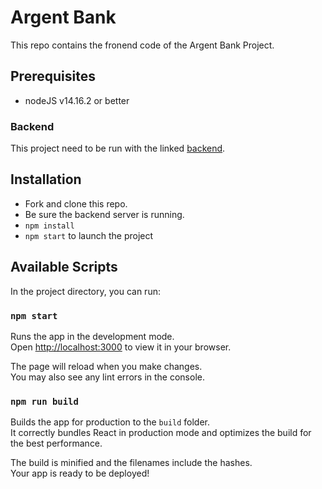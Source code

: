 # Argent Bank

This repo contains the fronend code of the Argent Bank Project.

## Prerequisites

- nodeJS v14.16.2 or better

### Backend

This project need to be run with the linked [backend](https://github.com/WandoCode/Project-10-Bank-API).

## Installation

- Fork and clone this repo.
- Be sure the backend server is running.
- `npm install`
- `npm start` to launch the project

## Available Scripts

In the project directory, you can run:

### `npm start`

Runs the app in the development mode.\
Open [http://localhost:3000](http://localhost:3000) to view it in your browser.

The page will reload when you make changes.\
You may also see any lint errors in the console.

### `npm run build`

Builds the app for production to the `build` folder.\
It correctly bundles React in production mode and optimizes the build for the best performance.

The build is minified and the filenames include the hashes.\
Your app is ready to be deployed!

